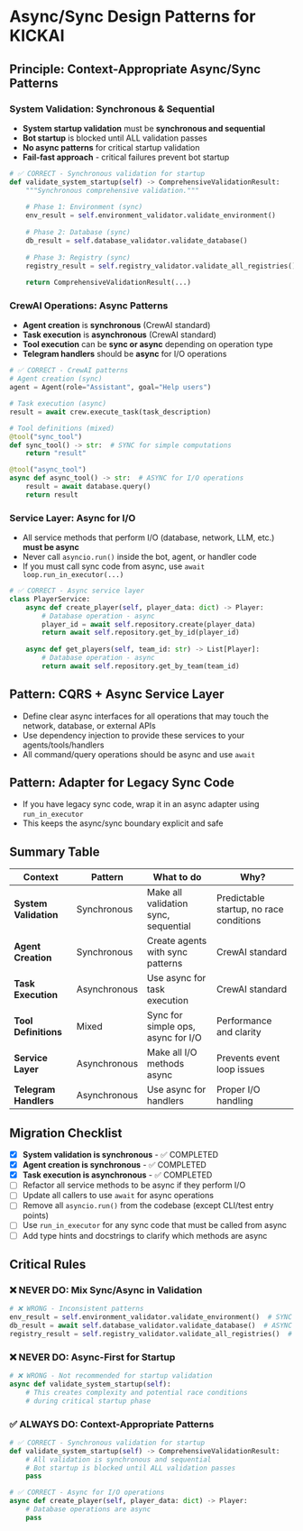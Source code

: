 # Async/Sync Design Patterns for KICKAI

## Principle: Context-Appropriate Async/Sync Patterns

### **System Validation: Synchronous & Sequential**
- **System startup validation** must be **synchronous and sequential**
- **Bot startup** is blocked until ALL validation passes
- **No async patterns** for critical startup validation
- **Fail-fast approach** - critical failures prevent bot startup

```python
# ✅ CORRECT - Synchronous validation for startup
def validate_system_startup(self) -> ComprehensiveValidationResult:
    """Synchronous comprehensive validation."""
    
    # Phase 1: Environment (sync)
    env_result = self.environment_validator.validate_environment()
    
    # Phase 2: Database (sync)
    db_result = self.database_validator.validate_database()
    
    # Phase 3: Registry (sync)
    registry_result = self.registry_validator.validate_all_registries()
    
    return ComprehensiveValidationResult(...)
```

### **CrewAI Operations: Async Patterns**
- **Agent creation** is **synchronous** (CrewAI standard)
- **Task execution** is **asynchronous** (CrewAI standard)
- **Tool execution** can be **sync or async** depending on operation type
- **Telegram handlers** should be **async** for I/O operations

```python
# ✅ CORRECT - CrewAI patterns
# Agent creation (sync)
agent = Agent(role="Assistant", goal="Help users")

# Task execution (async)
result = await crew.execute_task(task_description)

# Tool definitions (mixed)
@tool("sync_tool")
def sync_tool() -> str:  # SYNC for simple computations
    return "result"

@tool("async_tool")
async def async_tool() -> str:  # ASYNC for I/O operations
    result = await database.query()
    return result
```

### **Service Layer: Async for I/O**
- All service methods that perform I/O (database, network, LLM, etc.) **must be async**
- Never call `asyncio.run()` inside the bot, agent, or handler code
- If you must call sync code from async, use `await loop.run_in_executor(...)`

```python
# ✅ CORRECT - Async service layer
class PlayerService:
    async def create_player(self, player_data: dict) -> Player:
        # Database operation - async
        player_id = await self.repository.create(player_data)
        return await self.repository.get_by_id(player_id)
    
    async def get_players(self, team_id: str) -> List[Player]:
        # Database operation - async
        return await self.repository.get_by_team(team_id)
```

## Pattern: CQRS + Async Service Layer
- Define clear async interfaces for all operations that may touch the network, database, or external APIs
- Use dependency injection to provide these services to your agents/tools/handlers
- All command/query operations should be async and use `await`

## Pattern: Adapter for Legacy Sync Code
- If you have legacy sync code, wrap it in an async adapter using `run_in_executor`
- This keeps the async/sync boundary explicit and safe

## Summary Table
| Context | Pattern | What to do | Why? |
|---------|---------|------------|------|
| **System Validation** | Synchronous | Make all validation sync, sequential | Predictable startup, no race conditions |
| **Agent Creation** | Synchronous | Create agents with sync patterns | CrewAI standard |
| **Task Execution** | Asynchronous | Use async for task execution | CrewAI standard |
| **Tool Definitions** | Mixed | Sync for simple ops, async for I/O | Performance and clarity |
| **Service Layer** | Asynchronous | Make all I/O methods async | Prevents event loop issues |
| **Telegram Handlers** | Asynchronous | Use async for handlers | Proper I/O handling |

## Migration Checklist
- [x] **System validation is synchronous** - ✅ COMPLETED
- [x] **Agent creation is synchronous** - ✅ COMPLETED  
- [x] **Task execution is asynchronous** - ✅ COMPLETED
- [ ] Refactor all service methods to be async if they perform I/O
- [ ] Update all callers to use `await` for async operations
- [ ] Remove all `asyncio.run()` from the codebase (except CLI/test entry points)
- [ ] Use `run_in_executor` for any sync code that must be called from async
- [ ] Add type hints and docstrings to clarify which methods are async

## Critical Rules

### **❌ NEVER DO: Mix Sync/Async in Validation**
```python
# ❌ WRONG - Inconsistent patterns
env_result = self.environment_validator.validate_environment()  # SYNC
db_result = await self.database_validator.validate_database()  # ASYNC
registry_result = self.registry_validator.validate_all_registries()  # SYNC
```

### **❌ NEVER DO: Async-First for Startup**
```python
# ❌ WRONG - Not recommended for startup validation
async def validate_system_startup(self):
    # This creates complexity and potential race conditions
    # during critical startup phase
```

### **✅ ALWAYS DO: Context-Appropriate Patterns**
```python
# ✅ CORRECT - Synchronous validation for startup
def validate_system_startup(self) -> ComprehensiveValidationResult:
    # All validation is synchronous and sequential
    # Bot startup is blocked until ALL validation passes
    pass

# ✅ CORRECT - Async for I/O operations
async def create_player(self, player_data: dict) -> Player:
    # Database operations are async
    pass
``` 
